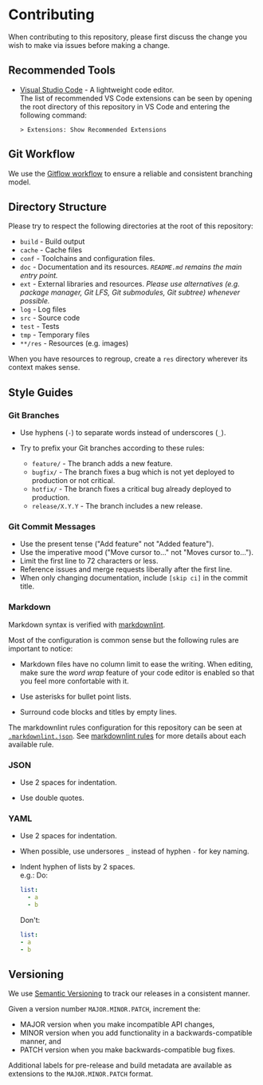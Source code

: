 # Contributing

When contributing to this repository, please first discuss the change you wish to make via issues before making a change.

## Recommended Tools

* [Visual Studio Code](https://code.visualstudio.com/) - A lightweight code editor.  
  The list of recommended VS Code extensions can be seen by opening the root directory of this repository in VS Code and entering the following command:

  ```text
  > Extensions: Show Recommended Extensions
  ```

## Git Workflow

We use the [Gitflow workflow](https://www.atlassian.com/git/tutorials/comparing-workflows/gitflow-workflow) to ensure a reliable and consistent branching model.

## Directory Structure

Please try to respect the following directories at the root of this repository:

* `build` - Build output
* `cache` - Cache files
* `conf` - Toolchains and configuration files.
* `doc` - Documentation and its resources. _`README.md` remains the main entry point._
* `ext` - External libraries and resources. _Please use alternatives (e.g. package manager, Git LFS, Git submodules, Git subtree) whenever possible._
* `log` - Log files
* `src` - Source code
* `test` - Tests
* `tmp` - Temporary files
* `**/res` - Resources (e.g. images)

When you have resources to regroup, create a `res` directory wherever its context makes sense.

## Style Guides

### Git Branches

* Use hyphens (`-`) to separate words instead of underscores (`_`).

* Try to prefix your Git branches according to these rules:
  * `feature/` - The branch adds a new feature.
  * `bugfix/` - The branch fixes a bug which is not yet deployed to production or not critical.
  * `hotfix/` - The branch fixes a critical bug already deployed to production.
  * `release/X.Y.Y` - The branch includes a new release.

### Git Commit Messages

* Use the present tense ("Add feature" not "Added feature").
* Use the imperative mood ("Move cursor to..." not "Moves cursor to...").
* Limit the first line to 72 characters or less.
* Reference issues and merge requests liberally after the first line.
* When only changing documentation, include `[skip ci]` in the commit title.

### Markdown

Markdown syntax is verified with [markdownlint](https://github.com/DavidAnson/markdownlint).

Most of the configuration is common sense but the following rules are important to notice:

* Markdown files have no column limit to ease the writing.
  When editing, make sure the _word wrap_ feature of your code editor is enabled so that you feel more confortable with it.

* Use asterisks for bullet point lists.

* Surround code blocks and titles by empty lines.

The markdownlint rules configuration for this repository can be seen at [`.markdownlint.json`](.markdownlint.json).
See [markdownlint rules](https://github.com/DavidAnson/markdownlint/blob/master/doc/Rules.md) for more details about each available rule.

### JSON

* Use 2 spaces for indentation.

* Use double quotes.

### YAML

* Use 2 spaces for indentation.

* When possible, use undersores `_` instead of hyphen `-` for key naming.

* Indent hyphen of lists by 2 spaces.  
  e.g.:
  Do:

  ```yaml
  list:
    - a
    - b
  ```

  Don't:

  ```yml
  list:
  - a
  - b
  ```

## Versioning

We use [Semantic Versioning](https://semver.org/) to track our releases in a consistent manner.

Given a version number `MAJOR.MINOR.PATCH`, increment the:

* MAJOR version when you make incompatible API changes,
* MINOR version when you add functionality in a backwards-compatible manner, and
* PATCH version when you make backwards-compatible bug fixes.

Additional labels for pre-release and build metadata are available as extensions to the `MAJOR.MINOR.PATCH` format.
